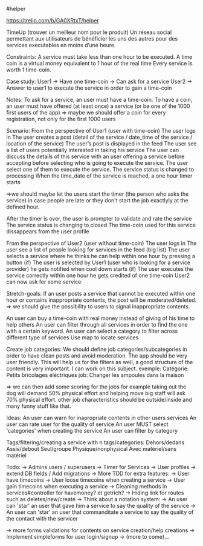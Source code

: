 #helper

https://trello.com/b/GA0XRtxT/helper

TimeUp (trouver un meilleur nom pour le produit)
Un réseau social permettant aux utilisateurs de bénéficier les uns des autres pour des services executables en moins d’une heure.

Constraints:
A service must take less than one hour to be executed.
A time coin is a virtual money equivalent to 1 hour of the real time
Every service is worth 1 time-coin.

Case study:
User1 -> Have one time-coin -> Can ask for a service
User2 -> Answer to user1 to execute the service in order to gain a time-coin

Notes:
To ask for a service, an user must have a time-coin.
To have a coin, an user must have offered (at least once) a service (or be one of the 1000 first users of the app)
=> maybe we should offer a coin for every registration, not only for the first 1000 users

Scenario:
From the perspective of User1 (user with time-coin)
The user logs in
The user creates a post (detail of the service / date_time of the service / location of the service)
The user’s post is displayed in the feed
The user see a list of users potentially interested in taking his service
The user can discuss the details of this service with an user offering a service before accepting
before selecting who is going to execute the service.
The user select one of them to execute the service.
The service status is changed to processing
When the time_date of the service is reached, a one hour timer starts

=>we should maybe let the users start the timer (the person who asks the service) in case people are late or they don't start the job exactlyly at the defined hour.

After the timer is over, the user is prompter to validate and rate the service
The service status is changing to closed
The time-coin used for this service dissappears from the user profile

From the perspective of User2 (user without time-coin)
The user logs in
The user see a list of people looking for services in the feed (big list)
The user selects a service where he thinks he can help within one hour by pressing a button
(if) The user is selected by User1 (user who is looking for a service provider) he gets notified when cool down starts
(if) The user executes the service correctly within one hour he gets credited of one time-coin
User2 can now ask for some service

Stretch-goals:
If an user posts a service that cannot be executed within one hour or contains inappropriate contents, the post will be moderated/deleted.
=> we should give the possibility to users to signal inappropriate contents.

An user can buy a time-coin with real money instead of giving of his time to help others
An user can filter through all services in order to find the one with a certain keyword.
An user can select a category to filter across different type of services
Use map to locate services

Create job categories:
We should define job categories/subcategories in order to have clean posts and avoid moderation. The app should be very user friendly.
This will help us for the filters as well, a good structure of the content is very important. I can work on this subject.
exemple:
Catégorie: Petits bricolages éléctriques
job: Changer les ampoules dans la maison

=> we can then add some scoring for the  jobs for example taking out the dog will demand 50% physical effort and helping move big staff will ask 70% physical effort.
other job characteristics should be outside/inside and many funny stuff like that.

Ideas:
An user can warn for inapropriate contents in other users services
An user can rate user for the quality of service
An user MUST select 'categories' when creating the service
An user can filter by category

Tags/filtering/creating a service with n tags/categories:
Dehors/dedans
Assis/debout
Seul/groupe
Physique/nonphysical
Avec matériel/sans matériel

Todo:
-> Admins users / superusers
-> Timer for Services
-> User profiles
-> extend DB fields / Add migrations
-> More TDD for extra features:
    -> User have timecoins
    -> User loose timecoins when creating a service
    -> User gain timecoins when executing a service
-> Cleaning methods in services#controller for havemoney? et getrich?
-> Hiding link for routes such as deletes/new/create
-> Think about a notation system:
    -> An user can 'star' an user that gave him a service to say the quality of the service
    -> An user can 'star' an user that commanditate a service to say the quality of the contact with the servicer

-> more forms validations for contents on service creation/help creations
-> Implement simpleforms for user login/signup
-> (more to come)...
